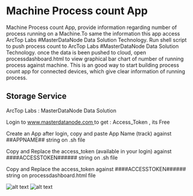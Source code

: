 # Machine Process count App

Machine Process count App, provide information regarding number of process running on a Machine.To same the information this app access ArcTop Labs #MasterDataNode Data Solution Technology.
Run shell script to push process count to ArcTop Labs #MasterDataNode Data Solution Technology.
once the data is been pushed to cloud, open processdashboard.html to view graphical bar chart of number of running process against machine.
This is an good way to start building process count app for connected devices, which give clear information of running process. 
 
## Storage Service ##
ArcTop Labs : MasterDataNode Data Solution
<p>Login to <a href="https://www.masterdatanode.com"> www.masterdatanode.com </a> to get : Access_Token , its Free</p>
<p>Create an App after login, copy and paste App Name (track) against ##APPNAME## string on .sh file</p>
<p>Copy and Replace the access_token (available in your login) against ####ACCESSTOKEN###### string on .sh file</p>
<p>Copy and Replace the access_token against ####ACCESSTOKEN###### string on processdashboard.html file</p>

            

![alt text](https://github.com/ArcTopLabs/ProcessDashboard/blob/master/screenshot/Machine%20Process%20count%20App.png)
![alt text](https://github.com/ArcTopLabs/ArcTopLabs/ProcessDashboard/blob/master/screenshot/process%20data%20push.png)
